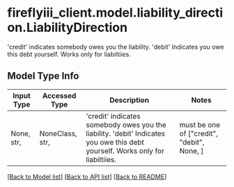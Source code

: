 # fireflyiii_client.model.liability_direction.LiabilityDirection

'credit' indicates somebody owes you the liability. 'debit' Indicates you owe this debt yourself. Works only for liabiltiies.

## Model Type Info
Input Type | Accessed Type | Description | Notes
------------ | ------------- | ------------- | -------------
None, str,  | NoneClass, str,  | &#x27;credit&#x27; indicates somebody owes you the liability. &#x27;debit&#x27; Indicates you owe this debt yourself. Works only for liabiltiies. | must be one of ["credit", "debit", None, ] 

[[Back to Model list]](../../README.md#documentation-for-models) [[Back to API list]](../../README.md#documentation-for-api-endpoints) [[Back to README]](../../README.md)

